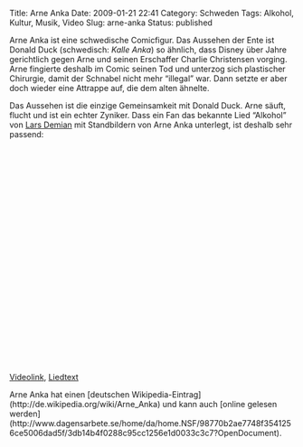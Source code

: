 Title: Arne Anka
Date: 2009-01-21 22:41
Category: Schweden
Tags: Alkohol, Kultur, Musik, Video
Slug: arne-anka
Status: published

Arne Anka ist eine schwedische Comicfigur. Das Aussehen der Ente ist
Donald Duck (schwedisch: *Kalle Anka*) so ähnlich, dass Disney über
Jahre gerichtlich gegen Arne und seinen Erschaffer Charlie Christensen
vorging. Arne fingierte deshalb im Comic seinen Tod und unterzog sich
plastischer Chirurgie, damit der Schnabel nicht mehr “illegal” war. Dann
setzte er aber doch wieder eine Attrappe auf, die dem alten ähnelte.

Das Aussehen ist die einzige Gemeinsamkeit mit Donald Duck. Arne säuft,
flucht und ist ein echter Zyniker. Dass ein Fan das bekannte Lied
“Alkohol” von [Lars
Demian](http://www.fiket.de/2007/10/08/lars-demian-expressen/) mit
Standbildern von Arne Anka unterlegt, ist deshalb sehr passend:

<p>
<object width="480" height="385">
<param name="movie" value="http://www.youtube.com/v/0k6URgLU1AE&amp;hl=en&amp;fs=1"></param><param name="allowFullScreen" value="true"></param><param name="allowscriptaccess" value="always"></param>

<embed src="http://www.youtube.com/v/0k6URgLU1AE&amp;hl=en&amp;fs=1" type="application/x-shockwave-flash" allowscriptaccess="always" allowfullscreen="true" width="480" height="385">
</embed>
</object>
  
[Videolink](http://www.youtube.com/watch?v=0k6URgLU1AE),
[Liedtext](http://www.lyricsmode.com/lyrics/l/lars_demian/alkohol.html)

</p>
Arne Anka hat einen [deutschen
Wikipedia-Eintrag](http://de.wikipedia.org/wiki/Arne_Anka) und kann auch
[online gelesen
werden](http://www.dagensarbete.se/home/da/home.NSF/98770b2ae7748f3541256ce5006dad5f/3db14b4f0288c95cc1256e1d0033c3c7?OpenDocument).


